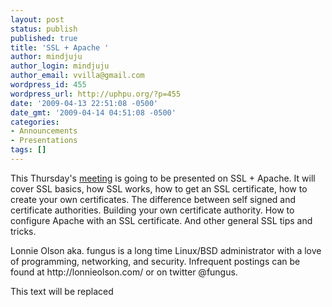 ```yaml
---
layout: post
status: publish
published: true
title: 'SSL + Apache '
author: mindjuju
author_login: mindjuju
author_email: vvilla@gmail.com
wordpress_id: 455
wordpress_url: http://uphpu.org/?p=455
date: '2009-04-13 22:51:08 -0500'
date_gmt: '2009-04-14 04:51:08 -0500'
categories:
- Announcements
- Presentations
tags: []
---
```

<p>This Thursday's <a href="/events">meeting</a> is going to be presented on SSL + Apache.  It will cover SSL basics, how SSL works, how to get an SSL certificate, how to create your own certificates.  The difference between self signed and certificate authorities.  Building your own certificate authority. How to configure Apache with an SSL certificate.  And other general SSL tips and tricks.</p>
<p>Lonnie Olson aka. fungus is a long time Linux/BSD administrator with a love of programming, networking, and security.  Infrequent postings can be found at http://lonnieolson.com/ or on twitter @fungus.</p>
<p><script type="text/javascript" src="http://podcast.utos.org/meetings/resources/swfobject.js"></script>
<div id="player0904">This text will be replaced</div>
<p> <script type="text/javascript">var so = new SWFObject('http://podcast.utos.org/meetings/resources/player.swf','mpl','475','356','9');so.addParam('allowscriptaccess','always');so.addParam('allowfullscreen','true');so.addParam('flashvars','&file=http://podcast.utos.org/upload/09_04_uphpu.mp4');so.write('player0904');</script></p>
